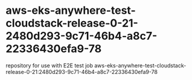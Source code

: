 # aws-eks-anywhere-test-cloudstack-release-0-21-2480d293-9c71-46b4-a8c7-22336430efa9-78
repository for use with E2E test job aws-eks-anywhere-test-cloudstack-release-0-21:2480d293-9c71-46b4-a8c7-22336430efa9-78
